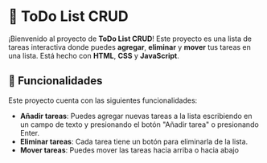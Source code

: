 # 📝 ToDo List CRUD

¡Bienvenido al proyecto de **ToDo List CRUD**! Este proyecto es una lista de tareas interactiva donde puedes **agregar**, **eliminar** y **mover** tus tareas en una lista. Está hecho con **HTML**, **CSS** y **JavaScript**.

## 🚀 Funcionalidades

Este proyecto cuenta con las siguientes funcionalidades:

- **Añadir tareas**: Puedes agregar nuevas tareas a la lista escribiendo en un campo de texto y presionando el botón "Añadir tarea" o presionando Enter.
- **Eliminar tareas**: Cada tarea tiene un botón para eliminarla de la lista.
- **Mover tareas**: Puedes mover las tareas hacia arriba o hacia abajo
